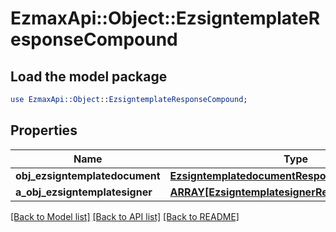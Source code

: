 # EzmaxApi::Object::EzsigntemplateResponseCompound

## Load the model package
```perl
use EzmaxApi::Object::EzsigntemplateResponseCompound;
```

## Properties
Name | Type | Description | Notes
------------ | ------------- | ------------- | -------------
**obj_ezsigntemplatedocument** | [**EzsigntemplatedocumentResponse**](EzsigntemplatedocumentResponse.md) |  | [optional] 
**a_obj_ezsigntemplatesigner** | [**ARRAY[EzsigntemplatesignerResponseCompound]**](EzsigntemplatesignerResponseCompound.md) |  | 

[[Back to Model list]](../README.md#documentation-for-models) [[Back to API list]](../README.md#documentation-for-api-endpoints) [[Back to README]](../README.md)


